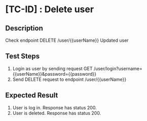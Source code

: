 # [TC-ID] : Delete user

## Description

Check endpoint DELETE /user/{{userName}} Updated user

## Test Steps

1. Login as user by sending request GET /user/login?username={{userName}}&password={{password}}
2. Send DELETE request to endpoint /user/{{userName}}

## Expected Result

1. User is log in. Response has status 200.
2. User is deleted. Response has status 200.
